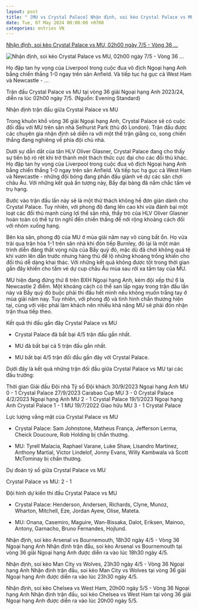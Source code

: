 ```yaml
---
layout: post
title: " [MU vs Crystal Palace] Nhận định, soi kèo Crystal Palace vs MU, 02h00 ngày 7/5 - Vòng 36 ..."
date: Tue, 07 May 2024 00:00:00 +0700
categories: entries VN
---
```

[Nhận định, soi kèo Crystal Palace vs MU, 02h00 ngày 7/5 - Vòng 36 ...](https://baoquocte.vn/nhan-dinh-soi-keo-crystal-palace-vs-mu-02h00-ngay-75-vong-36-ngoai-hang-anh-270285.html)

![Nhận định, soi kèo Crystal Palace vs MU, 02h00 ngày 7/5 - Vòng 36 ...](https://cdn.baoquocte.vn/stores/news_dataimages/2024/052024/06/13/in_social/nhan-dinh-soi-keo-crystal-palace-vs-mu-02h00-ngay-75-vong-36-ngoai-hang-anh-20240506132245.jpg?randTime=1715022184)

Họ đập tan hy vọng của Liverpool trong cuộc đua vô địch Ngoại hạng Anh bằng chiến thắng 1-0 ngay trên sân Anfield. Và tiếp tục hạ gục cả West Ham và Newcastle - ...

Trận đấu Crystal Palace vs MU tại vòng 36 giải Ngoại hạng Anh 2023/24, diễn ra lúc 02h00 ngày 7/5. (Nguồn: Evening Standard)

Nhận định trận đấu giữa Crystal Palace vs MU

Trong khuôn khổ vòng 36 giải Ngoại hạng Anh, Crystal Palace sẽ có cuộc đối đầu với MU trên sân nhà Selhurst Park (thủ đô London). Trận đấu được các chuyên gia nhận định sẽ diễn ra với một thế trận giằng co, song chiến thắng đang nghiêng về phía đội chủ nhà.

Dưới sự dẫn dắt của tân HLV Oliver Glasner, Crystal Palace đang cho thấy sự tiến bộ rõ rệt khi trở thành một thách thức cực đại cho các đối thủ khác. Họ đập tan hy vọng của Liverpool trong cuộc đua vô địch Ngoại hạng Anh bằng chiến thắng 1-0 ngay trên sân Anfield. Và tiếp tục hạ gục cả West Ham và Newcastle - những đội bóng đang phấn đấu giành vé dự các sân chơi châu Âu. Với những kết quả ấn tượng này, Bầy đại bàng đã nắm chắc tấm vé trụ hạng.

Bước vào trận đấu lần này sẽ là một thử thách không hề đơn giản dành cho Crystal Palace. Tuy nhiên, với phong độ đang lên cao khi vừa đánh bại một loạt các đối thủ mạnh cùng lợi thế sân nhà, thầy trò của HLV Oliver Glasner hoàn toàn có thể tự tin nghĩ đến chiến thắng để nới rộng khoảng cách đối với nhóm xuống hạng.

Bên kia sân, phong độ của MU ở mùa giải năm nay vô cùng bất ổn. Họ vừa trải qua trận hòa 1-1 trên sân nhà khi đón tiếp Burnley, đó lại là một màn trình diễn đáng thất vọng nữa của Bầy quỷ đỏ, mặc dù đã chơi không quá tệ khi vươn lên dẫn trước nhưng hàng thủ để lộ những khoảng trống khiến cho đối thủ dễ dàng khai thác. Với những kết quả không được tốt trong thời gian gần đây khiến cho tấm vé dự cup châu Âu mùa sau rời xa tầm tay của MU.

MU hiện đang đứng thứ 8 trên BXH Ngoại hạng Anh, kém đội xếp thứ 6 là Newcastle 2 điểm. Một khoảng cách có thể san lấp ngay trong trận đấu lần này và Bầy quỷ đỏ buộc phải thi đấu hết mình nếu không muốn trắng tay ở mùa giải năm nay. Tuy nhiên, với phong độ và tình hình chấn thương hiện tại, cùng với việc phải làm khách nên nhiều khả năng MU sẽ phải đón nhận trận thua tiếp theo.

Kết quả thi đấu gần đây Crystal Palace vs MU

- Crystal Palace đã bất bại 4/5 trận đấu gần nhất.

- MU đã bất bại cả 5 trận đấu gần nhất.

- MU bất bại 4/5 trận đối đầu gần đây với Crystal Palace.

Dưới đây là kết quả những trận đối đầu giữa Crystal Palace vs MU tại các đấu trường:

Thời gian Giải đấu Đội nhà Tỷ số Đội khách 30/9/2023 Ngoại hạng Anh MU 0 - 1 Crystal Palace 27/9/2023 Carabao Cup MU 3 - 0 Crystal Palace 4/2/2023 Ngoại hạng Anh MU 2 - 1 Crystal Palace 19/1/2023 Ngoại hạng Anh Crystal Palace 1 - 1 MU 19/7/2022 Giao hữu MU 3 - 1 Crystal Palace

Lực lượng vắng mặt của Crystal Palace vs MU

- Crystal Palace: Sam Johnstone, Matheus França, Jefferson Lerma, Cheick Doucoure, Rob Holding bị chấn thương.

- MU: Tyrell Malacia, Raphael Varane, Luke Shaw, Lisandro Martinez, Anthony Martial, Victor Lindelof, Jonny Evans, Willy Kambwala và Scott McTominay bị chấn thương.

Dự đoán tỷ số giữa Crystal Palace vs MU

Crystal Palace vs MU: 2 - 1

Đội hình dự kiến thi đấu Crystal Palace vs MU

- Crystal Palace: Henderson, Andersen, Richards, Clyne, Munoz, Wharton, Mitchell, Eze, Jordan Ayew, Olise, Mateta.

- MU: Onana, Casemiro, Maguire, Wan-Bissaka, Dalot, Eriksen, Mainoo, Antony, Garnacho, Bruno Fernandes, Hojlund.

Nhận định, soi kèo Arsenal vs Bournemouth, 18h30 ngày 4/5 - Vòng 36 Ngoại hạng Anh Nhận định trận đấu, soi kèo Arsenal vs Bournemouth tại vòng 36 giải Ngoại hạng Anh được diễn ra vào lúc 18h30 ngày 4/5.

Nhận định, soi kèo Man City vs Wolves, 23h30 ngày 4/5 - Vòng 36 Ngoại hạng Anh Nhận định trận đấu, soi kèo Man City vs Wolves tại vòng 36 giải Ngoại hạng Anh được diễn ra vào lúc 23h30 ngày 4/5.

Nhận định, soi kèo Chelsea vs West Ham, 20h00 ngày 5/5 - Vòng 36 Ngoại hạng Anh Nhận định trận đấu, soi kèo Chelsea vs West Ham tại vòng 36 giải Ngoại hạng Anh được diễn ra vào lúc 20h00 ngày 5/5.

